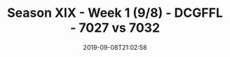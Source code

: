 ---
title: Season XIX - Week 1 (9/8) - DCGFFL - 7027 vs 7032
teams_score:
- team: 7027
  score: 7
- team: 7032
  score: 29
mvp: Benjamin McEvoy (White), Jared Lucas (Kelly)
game-ball: Tony Smith (White), Brendan McFarland (Kelly)
sportsperson: Graham (White), Andrew Packey (Kelly)
season: 19
week: 1
date: '2019-09-08T21:02:58'
pageid: season-xix-week-1-9-8-7027-vs-7032
---